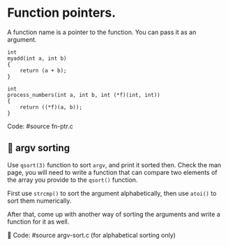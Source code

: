 # Function pointers.

A function name is a pointer to the function.  You can pass it as an argument.

	int
	myadd(int a, int b)
	{
		return (a + b);
	}

	int
	process_numbers(int a, int b, int (*f)(int, int))
	{
		return ((*f)(a, b));
	}

Code: #source fn-ptr.c

## :wrench: argv sorting

Use `qsort(3)` function to sort `argv`, and print it sorted then.  Check the man
page, you will need to write a function that can compare two elements of the
array you provide to the `qsort()` function.

First use `strcmp()` to sort the argument alphabetically, then use `atoi()` to
sort them numerically.

After that, come up with another way of sorting the arguments and write a
function for it as well.

:key: Code: #source argv-sort.c
(for alphabetical sorting only)
